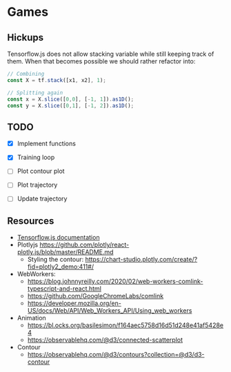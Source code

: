 # Games


## Hickups

Tensorflow.js does not allow stacking variable while still keeping track of them.
When that becomes possible we should rather refactor into:

```ts
// Combining
const X = tf.stack([x1, x2], 1);

// Splitting again
const x = X.slice([0,0], [-1, 1]).as1D();
const y = X.slice([0,1], [-1, 2]).as1D();
```

## TODO

- [x] Implement functions
- [x] Training loop
- [ ] Plot contour plot
- [ ] Plot trajectory
- [ ] Update trajectory


## Resources

- [Tensorflow.js documentation](https://js.tensorflow.org/api/latest/)
- Plotlyjs https://github.com/plotly/react-plotly.js/blob/master/README.md
  - Styling the contour: https://chart-studio.plotly.com/create/?fid=plotly2_demo:411#/
- WebWorkers: 
  - https://blog.johnnyreilly.com/2020/02/web-workers-comlink-typescript-and-react.html
  - https://github.com/GoogleChromeLabs/comlink
  - https://developer.mozilla.org/en-US/docs/Web/API/Web_Workers_API/Using_web_workers
- Animation 
  - https://bl.ocks.org/basilesimon/f164aec5758d16d51d248e41af5428e4
  - https://observablehq.com/@d3/connected-scatterplot
- Contour 
  - https://observablehq.com/@d3/contours?collection=@d3/d3-contour
